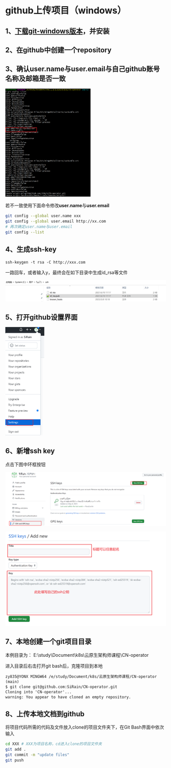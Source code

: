 # github上传项目（windows）

## 1、[下载git-windows版本](https://git-scm.com/downloads)，并安装

## 2、在github中创建一个repository

## 3、确认**user.name**与**user.email**与自己github账号名称及邮箱是否一致

<img src="images\image-20230508104127292.png" alt="image-20230508104127292" style="zoom:33%;" />

若不一致使用下面命令修改**user.name**与**user.email**

```bash
git config --global user.name xxx
git config --global user.email http://xx.com
# 再次确定user.name与user.email
git config --list
```

## 4、生成ssh-key 

```
ssh-keygen -t rsa -C http://xxx.com
```

一路回车，或者输入y，最终会在如下目录中生成id_rsa等文件

![image-20230508104545207](images\image-20230508104545207.png)

## 5、打开github设置界面

<img src="images\image-20230508104642129.png" alt="image-20230508104642129" style="zoom:33%;" />

## 6、新增ssh key

点击下图中环框按钮

![image-20230508104849329](images\image-20230508104849329.png)



![image-20230508105054829](images\image-20230508105054829.png)

## 7、本地创建一个git项目目录

本例目录为： E:\study\Document\k8s\云原生架构师课程\CN-operator

进入目录后右击打开git bash后，克隆项目到本地

```
zy835@YONX MINGW64 /e/study/Document/k8s/云原生架构师课程/CN-operator (main)
$ git clone git@github.com:SiRain/CN-operator.git
Cloning into 'CN-operator'...
warning: You appear to have cloned an empty repository.
```

## 8、上传本地文档到github

将项目代码所需的代码及文件放入clone的项目文件夹下，在Git Bash界面中依次输入

```bash
cd XXX # XXX为项目名称，cd进入clone的项目文件夹
git add .
git commit -m "update files"
git push
```
